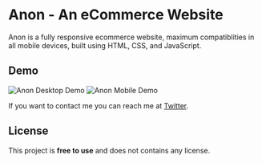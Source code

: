 # Anon - An eCommerce Website

Anon is a fully responsive ecommerce website, maximum compatiblities in all mobile devices, built using HTML, CSS, and JavaScript.

## Demo

![Anon Desktop Demo](./website-demo-image/desktop.png "Desktop Demo")
![Anon Mobile Demo](./website-demo-image/mobile.png "Mobile Demo")


If you want to contact me you can reach me at [Twitter](https://www.twitter.com/codewithsadee).

## License

This project is **free to use** and does not contains any license.
